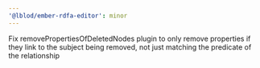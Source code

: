 ```yaml
---
'@lblod/ember-rdfa-editor': minor
---
```


Fix removePropertiesOfDeletedNodes plugin to only remove properties if they link to the subject being removed, not just matching the predicate of the relationship
